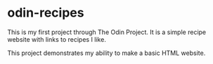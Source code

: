 # odin-recipes
This is my first project through The Odin Project. It is a simple recipe website with links to recipes I like. 

This project demonstrates my ability to make a basic HTML website. 